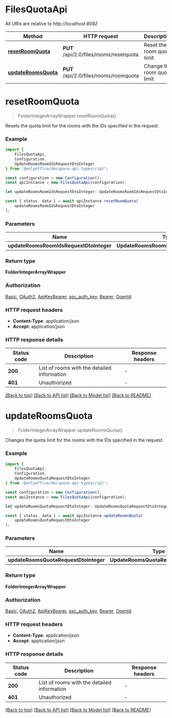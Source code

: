 # FilesQuotaApi

All URIs are relative to *http://localhost:8092*

|Method | HTTP request | Description|
|------------- | ------------- | -------------|
|[**resetRoomQuota**](#resetroomquota) | **PUT** /api/2.0/files/rooms/resetquota | Reset the room quota limit|
|[**updateRoomsQuota**](#updateroomsquota) | **PUT** /api/2.0/files/rooms/roomquota | Change the room quota limit|

# **resetRoomQuota**
> FolderIntegerArrayWrapper resetRoomQuota()

Resets the quota limit for the rooms with the IDs specified in the request.

### Example

```typescript
import {
    FilesQuotaApi,
    Configuration,
    UpdateRoomsRoomIdsRequestDtoInteger
} from '@onlyoffice/docspace-api-typescript';

const configuration = new Configuration();
const apiInstance = new FilesQuotaApi(configuration);

let updateRoomsRoomIdsRequestDtoInteger: UpdateRoomsRoomIdsRequestDtoInteger; // (optional)

const { status, data } = await apiInstance.resetRoomQuota(
    updateRoomsRoomIdsRequestDtoInteger
);
```

### Parameters

|Name | Type | Description  | Notes|
|------------- | ------------- | ------------- | -------------|
| **updateRoomsRoomIdsRequestDtoInteger** | **UpdateRoomsRoomIdsRequestDtoInteger**|  | |


### Return type

**FolderIntegerArrayWrapper**

### Authorization

[Basic](../README.md#Basic), [OAuth2](../README.md#OAuth2), [ApiKeyBearer](../README.md#ApiKeyBearer), [asc_auth_key](../README.md#asc_auth_key), [Bearer](../README.md#Bearer), [OpenId](../README.md#OpenId)

### HTTP request headers

 - **Content-Type**: application/json
 - **Accept**: application/json


### HTTP response details
| Status code | Description | Response headers |
|-------------|-------------|------------------|
|**200** | List of rooms with the detailed information |  -  |
|**401** | Unauthorized |  -  |

[[Back to top]](#) [[Back to API list]](../README.md#documentation-for-api-endpoints) [[Back to Model list]](../README.md#documentation-for-models) [[Back to README]](../README.md)

# **updateRoomsQuota**
> FolderIntegerArrayWrapper updateRoomsQuota()

Changes the quota limit for the rooms with the IDs specified in the request.

### Example

```typescript
import {
    FilesQuotaApi,
    Configuration,
    UpdateRoomsQuotaRequestDtoInteger
} from '@onlyoffice/docspace-api-typescript';

const configuration = new Configuration();
const apiInstance = new FilesQuotaApi(configuration);

let updateRoomsQuotaRequestDtoInteger: UpdateRoomsQuotaRequestDtoInteger; // (optional)

const { status, data } = await apiInstance.updateRoomsQuota(
    updateRoomsQuotaRequestDtoInteger
);
```

### Parameters

|Name | Type | Description  | Notes|
|------------- | ------------- | ------------- | -------------|
| **updateRoomsQuotaRequestDtoInteger** | **UpdateRoomsQuotaRequestDtoInteger**|  | |


### Return type

**FolderIntegerArrayWrapper**

### Authorization

[Basic](../README.md#Basic), [OAuth2](../README.md#OAuth2), [ApiKeyBearer](../README.md#ApiKeyBearer), [asc_auth_key](../README.md#asc_auth_key), [Bearer](../README.md#Bearer), [OpenId](../README.md#OpenId)

### HTTP request headers

 - **Content-Type**: application/json
 - **Accept**: application/json


### HTTP response details
| Status code | Description | Response headers |
|-------------|-------------|------------------|
|**200** | List of rooms with the detailed information |  -  |
|**401** | Unauthorized |  -  |

[[Back to top]](#) [[Back to API list]](../README.md#documentation-for-api-endpoints) [[Back to Model list]](../README.md#documentation-for-models) [[Back to README]](../README.md)

